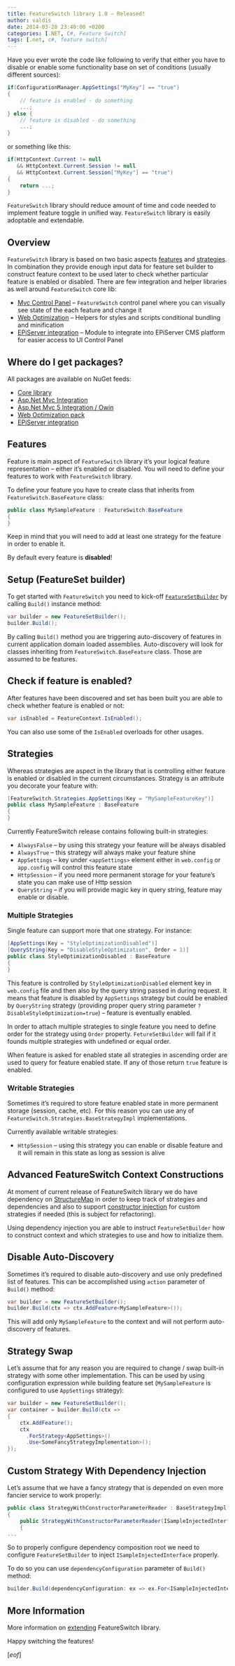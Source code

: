 ```yaml
---
title: FeatureSwitch library 1.0 – Released!
author: valdis
date: 2014-03-28 23:40:00 +0200
categories: [.NET, C#, Feature Switch]
tags: [.net, c#, feature switch]
---
```


Have you ever wrote the code like following to verify that either you have to disable or enable some functionality base on set of conditions (usually different sources):

```csharp
if(ConfigurationManager.AppSettings["MyKey"] == "true")
{
    // feature is enabled - do something
    ...;
} else {
    // feature is disabled - do something
    ...;
}
```

or something like this:

```csharp
if(HttpContext.Current != null
   && HttpContext.Current.Session != null
   && HttpContext.Current.Session["MyKey"] == "true")
{
    return ...;
}
```

`FeatureSwitch` library should reduce amount of time and code needed to implement feature toggle in unified way. `FeatureSwitch` library is easily adoptable and extendable.

## Overview

`FeatureSwitch` library is based on two basic aspects [features](https://github.com/valdisiljuconoks/FeatureSwitch/wiki#features) and [strategies](https://github.com/valdisiljuconoks/FeatureSwitch/wiki#strategies). In combination they provide enough input data for feature set builder to construct feature context to be used later to check whether particular feature is enabled or disabled.
There are few integration and helper libraries as well around `FeatureSwitch` core lib:

* [Mvc Control Panel](https://github.com/valdisiljuconoks/FeatureSwitch/wiki/Asp.Net-MVC-Integration) – `FeatureSwitch` control panel where you can visually see state of the each feature and change it
* [Web Optimization](https://github.com/valdisiljuconoks/FeatureSwitch/wiki/Web-Optimization-Helpers) – Helpers for styles and scripts conditional bundling and minification
* [EPiServer integration](https://github.com/valdisiljuconoks/FeatureSwitch/wiki/EPiServer-Integration) – Module to integrate into EPiServer CMS platform for easier access to UI Control Panel

## Where do I get packages?

All packages are available on NuGet feeds:

* [Core library](https://www.nuget.org/packages/FeatureSwitch/)
* [Asp.Net Mvc Integration](https://www.nuget.org/packages/FeatureSwitch.AspNet.Mvc/)
* [Asp.Net Mvc 5 Integration / Owin](https://www.nuget.org/packages/FeatureSwitch.AspNet.Mvc5/)
* [Web Optimization pack](https://www.nuget.org/packages/FeatureSwitch.Web.Optimization/)
* [EPiServer integration](http://nuget.episerver.com/en/OtherPages/Package/?packageId=FeatureSwitch.EPiServer)

## Features

Feature is main aspect of `FeatureSwitch` library it’s your logical feature representation – either it’s enabled or disabled. You will need to define your features to work with `FeatureSwitch` library.

To define your feature you have to create class that inherits from `FeatureSwitch.BaseFeature` class:

```csharp
public class MySampleFeature : FeatureSwitch.BaseFeature
{
}
```

Keep in mind that you will need to add at least one strategy for the feature in order to enable it.

By default every feature is **disabled**!

## Setup (FeatureSet builder)

To get started with `FeatureSwitch` you need to kick-off [`FeatureSetBuilder`](https://github.com/valdisiljuconoks/FeatureSwitch/blob/master/FeatureSwitch/FeatureSetBuilder.cs) by calling `Build()` instance method:

```csharp
var builder = new FeatureSetBuilder();
builder.Build();
```

By calling `Build()` method you are triggering auto-discovery of features in current application domain loaded assemblies. Auto-discovery will look for classes inheriting from `FeatureSwitch.BaseFeature` class. Those are assumed to be features.

## Check if feature is enabled?

After features have been discovered and set has been built you are able to check whether feature is enabled or not:

```csharp
var isEnabled = FeatureContext.IsEnabled();
```

You can also use some of the `IsEnabled` overloads for other usages.

## Strategies

Whereas strategies are aspect in the library that is controlling either feature is enabled or disabled in the current circumstances. Strategy is an attribute you decorate your feature with:

```csharp
[FeatureSwitch.Strategies.AppSettings(Key = "MySampleFeatureKey")]
public class MySampleFeature : BaseFeature
{
}
```

Currently FeatureSwitch release contains following built-in strategies:

* `AlwaysFalse` – by using this strategy your feature will be always disabled
* `AlwaysTrue` – this strategy will always make your feature shine
* `AppSettings` – key under `<appSettings>` element either in `web.config` or `app.config` will control this feature state
* `HttpSession` – if you need more permanent storage for your feature’s state you can make use of Http session
* `QueryString` – if you will provide magic key in query string, feature may enable or disable.

### Multiple Strategies

Single feature can support more that one strategy. For instance:

```csharp
[AppSettings(Key = "StyleOptimizationDisabled")]
[QueryString(Key = "DisableStyleOptimization", Order = 1)]
public class StyleOptimizationDisabled : BaseFeature
{
}
```

This feature is controlled by `StyleOptimizationDisabled` element key in `web.config` file and then also by the query string passed in during request. It means that feature is disabled by `AppSettings` strategy but could be enabled by `QueryString` strategy (providing proper query string parameter `?DisableStyleOptimization=true`) – feature is eventually enabled.

In order to attach multiple strategies to single feature you need to define order for the strategy using `Order` property. `FetureSetBuilder` will fail if it founds multiple strategies with undefined or equal order.

When feature is asked for enabled state all strategies in ascending order are used to query for feature enabled state. If any of those return `true` feature is enabled.

### Writable Strategies

Sometimes it’s required to store feature enabled state in more permanent storage (session, cache, etc). For this reason you can use any of `FeatureSwitch.Strategies.BaseStrategyImpl` implementations.

Currently available writable strategies:

* `HttpSession` – using this strategy you can enable or disable feature and it will remain in this state as long as session is alive

## Advanced FeatureSwitch Context Constructions

At moment of current release of FeatureSwitch library we do have dependency on [StructureMap](https://www.nuget.org/packages/structuremap/) in order to keep track of strategies and dependencies and also to support [constructor injection](http://en.wikipedia.org/wiki/Dependency_injection) for custom strategies if needed (this is subject for refactoring).

Using dependency injection you are able to instruct `FeatureSetBuilder` how to construct context and which strategies to use and how to initialize them.

## Disable Auto-Discovery

Sometimes it’s required to disable auto-discovery and use only predefined list of features.
This can be accomplished using `action` parameter of `Build()` method:

```csharp
var builder = new FeatureSetBuilder();
builder.Build(ctx => ctx.AddFeature<MySampleFeature>());
```

This will add only `MySampleFeature` to the context and will not perform auto-discovery of features.

## Strategy Swap

Let’s assume that for any reason you are required to change / swap built-in strategy with some other implementation. This can be used by using configuration expression while building feature set (`MySampleFeature` is configured to use `AppSettings` strategy):


```csharp
var builder = new FeatureSetBuilder();
var container = builder.Build(ctx =>
{
    ctx.AddFeature();
    ctx
      .ForStrategy<AppSettings>()
      .Use<SomeFancyStrategyImplementation>();
});
```

## Custom Strategy With Dependency Injection

Let’s assume that we have a fancy strategy that is depended on even more fancier service to work properly:

```csharp
public class StrategyWithConstructorParameterReader : BaseStrategyImpl
{
    public StrategyWithConstructorParameterReader(ISampleInjectedInterface sample)
    {
...
```

So to properly configure dependency composition root we need to configure `FeatureSetBuilder` to inject `ISampleInjectedInterface` properly.

To do so you can use `dependencyConfiguration` parameter of `Build()` method:

```csharp
builder.Build(dependencyConfiguration: ex => ex.For<ISampleInjectedInterface>().Use<SampleInjectedInterface>());
```

## More Information

More information on [extending](https://github.com/valdisiljuconoks/FeatureSwitch/wiki/Extending-FeatureSwitch-library) FeatureSwitch library.

Happy switching the features!

[*eof*]

